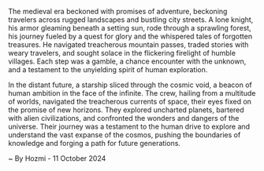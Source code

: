 
The medieval era beckoned with promises of adventure, beckoning travelers across rugged landscapes and bustling city streets.  A lone knight, his armor gleaming beneath a setting sun, rode through a sprawling forest, his journey fueled by a quest for glory and the whispered tales of forgotten treasures. He navigated treacherous mountain passes, traded stories with weary travelers, and sought solace in the flickering firelight of humble villages. Each step was a gamble, a chance encounter with the unknown, and a testament to the unyielding spirit of human exploration.

In the distant future, a starship sliced through the cosmic void, a beacon of human ambition in the face of the infinite.  The crew, hailing from a multitude of worlds, navigated the treacherous currents of space, their eyes fixed on the promise of new horizons. They explored uncharted planets, bartered with alien civilizations, and confronted the wonders and dangers of the universe. Their journey was a testament to the human drive to explore and understand the vast expanse of the cosmos, pushing the boundaries of knowledge and forging a path for future generations. 

~ By Hozmi - 11 October 2024

